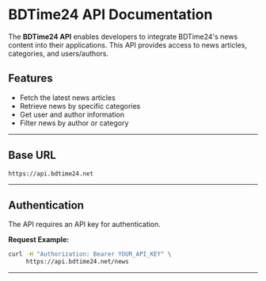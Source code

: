 # BDTime24 API Documentation

The **BDTime24 API** enables developers to integrate BDTime24's news content into their applications. This API provides access to news articles, categories, and users/authors.

## Features
- Fetch the latest news articles
- Retrieve news by specific categories
- Get user and author information
- Filter news by author or category

---

## Base URL
```
https://api.bdtime24.net
```

---

## Authentication
The API requires an API key for authentication.

**Request Example:**

```bash
curl -H "Authorization: Bearer YOUR_API_KEY" \
     https://api.bdtime24.net/news
```

---

